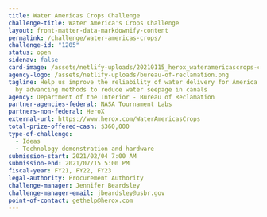 ```yaml
---
title: Water Americas Crops Challenge
challenge-title: Water America's Crops Challenge
layout: front-matter-data-markdownify-content
permalink: /challenge/water-americas-crops/
challenge-id: "1205"
status: open
sidenav: false
card-image: /assets/netlify-uploads/20210115_herox_wateramericascrops-challenge_3-logo_challengegov-sized.jpg
agency-logo: /assets/netlify-uploads/bureau-of-reclamation.png
tagline: Help us improve the reliability of water delivery for America’s crops
  by advancing methods to reduce water seepage in canals
agency: Department of the Interior - Bureau of Reclamation
partner-agencies-federal: NASA Tournament Labs
partners-non-federal: HeroX
external-url: https://www.herox.com/WaterAmericasCrops
total-prize-offered-cash: $360,000
type-of-challenge:
  - Ideas
  - Technology demonstration and hardware
submission-start: 2021/02/04 7:00 AM
submission-end: 2021/07/15 5:00 PM
fiscal-year: FY21, FY22, FY23
legal-authority: Procurement Authority
challenge-manager: Jennifer Beardsley
challenge-manager-email: jbeardsley@usbr.gov
point-of-contact: gethelp@herox.com
---
```

